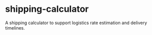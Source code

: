 # shipping-calculator
A shipping calculator to support logistics rate estimation and delivery timelines.
